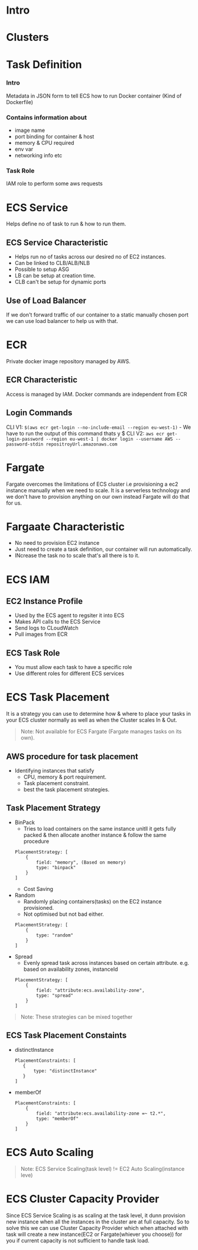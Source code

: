 # Intro

# Clusters

# Task Definition
### Intro
Metadata in JSON form to tell ECS how to run Docker container (Kind of Dockerfile)
### Contains information about
- image name
- port binding for container & host
- memory & CPU required
- env var
- networking info etc
### Task Role 
IAM role to perform some aws requests

# ECS Service
Helps define no of task to run & how to run them.
## ECS Service Characteristic
- Helps run no of tasks across our desired no of EC2 instances.
- Can be linked to CLB/ALB/NLB
- Possible to setup ASG
- LB can be setup at creation time.
- CLB can't be setup for dynamic ports
## Use of Load Balancer
If we don't forward traffic of our container to a static manually chosen port we can use load balancer to help us with that.

# ECR
Private docker image repository managed by AWS.
## ECR Characteristic
Access is managed by IAM.
Docker commands are independent from ECR
## Login Commands
CLI V1: `$(aws ecr get-login --no-include-email --region eu-west-1)` - We have to run the output of this command thats y $
CLI V2: `aws ecr get-login-password --region eu-west-1 | docker login --username AWS --password-stdin repositroyUrl.amazonaws.com` 

# Fargate
Fargate overcomes the limitations of ECS cluster i.e provisioning a ec2 instance manually when we need to scale.
It is a serverless technology and we don't have to provision anything on our own instead Fargate will do that for us.
# Fargaate Characteristic
- No need to provision EC2 instance
- Just need to create a task definition, our container will run automatically.
- INcrease the task no to scale that's all there is to it.

# ECS IAM 
## EC2 Instance Profile
- Used by the ECS agent to regsiter it into ECS
- Makes API calls to the ECS Service
- Send logs to CLoudWatch
- Pull images from ECR
## ECS Task Role
- You must allow each task to have a specific role
- Use different roles for different ECS services

# ECS Task Placement
It is a strategy you can use to determine how & where to place your tasks in your ECS cluster normally as well as when the Cluster scales In & Out.
> Note: Not available for ECS Fargate (Fargate manages tasks on its own).
## AWS procedure for task placement
- Identifying instances that satisfy 
    - CPU, memory & port requirement.
    - Task placement constraint.
    - best the task placement strategies.
## Task Placement Strategy
- BinPack
    - Tries to load containers on the same instance unitll it gets fully packed & then allocate another instance & follow the same procedure
    ```
    PlacementStrategy: [
        {
            field: "memory", (Based on memory)
            type: "binpack"
        }
    ]
    ```
    - Cost Saving
- Random
    - Randomly placing containers(tasks) on the EC2 instance provisioned.
    - Not optimised but not bad either.
    ```
    PlacementStrategy: [
        {
            type: "random"
        }
    ]
    ```
- Spread
    - Evenly spread task across instances based on certain attribute. e.g. based on availability zones, instanceId
    ```
    PlacementStrategy: [
        {
            field: "attribute:ecs.availability-zone",
            type: "spread"
        }
    ]
    ```
> Note: These strategies can be mixed together

## ECS Task Placement Constaints
- distinctInstance
     ```
    PlacementConstraints: [
        {
            type: "distinctInstance"
        }
    ]
    ```
- memberOf
    ```
    PlacementConstraints: [
        {
            field: "attribute:ecs.availability-zone =~ t2.*",
            type: "memberOf"
        }
    ]
    ```

# ECS Auto Scaling
> Note: ECS Service Scaling(task level) != EC2 Auto Scaling(instance leve)

# ECS Cluster Capacity Provider
Since ECS Service Scaling is as scaling at the task level, it dunn provision new instance when all the instances in the cluster are at full capacity. So to solve this we can use Cluster Capacity Provider which when attached with task will  create a new instance(EC2 or Fargate(whiever you choose)) for you if current capacity is not sufficient to handle task load.
